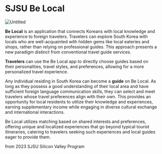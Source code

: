 # SJSU Be Local
![Untitled](https://s3-us-west-2.amazonaws.com/secure.notion-static.com/93231b6f-5c9a-4b47-b334-657a98686bdd/Untitled.png)

**Be Local** is an application that connects Koreans with local knowledge and experience to foreign travelers. Travelers can explore South Korea with locals who are well-acquainted with hidden gems like local eateries and shops, rather than relying on professional guides. This approach presents a new paradigm distinct from conventional travel guide services.

**Travelers** can use the Be Local app to directly choose guides based on their personalities, travel styles, and preferences, allowing for a more personalized travel experience.

Any individual residing in South Korea can become a **guide** on Be Local. As long as they possess a good understanding of their local area and have sufficient foreign language communication skills, they can select and meet travelers whose travel preferences align with their own. This provides an opportunity for local residents to utilize their knowledge and experiences, earning supplementary income while engaging in diverse cultural exchange and international interactions.

Be Local utilizes matching based on shared interests and preferences, offering unique and localized experiences that go beyond typical tourist itineraries, catering to travelers seeking such experiences and local guides eager to provide them.

from 2023 SJSU Silicon Valley Program
